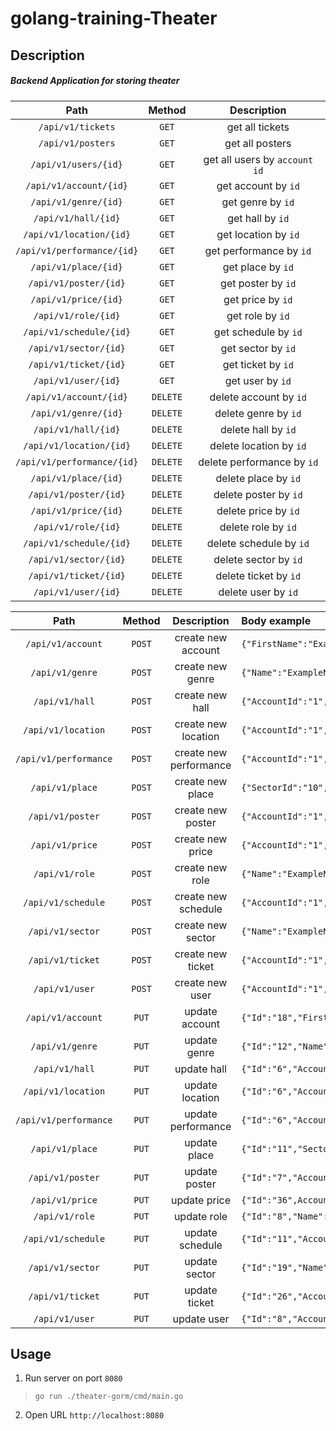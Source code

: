 # golang-training-Theater

## Description

##### Backend Application for storing theater

|Path|Method|Description|
|:---:|:---:|:---:|
|```/api/v1/tickets```|```GET```|get all tickets|
|```/api/v1/posters```|```GET```|get all posters|
|```/api/v1/users/{id}```|```GET```|get all users by ```account id```|
|```/api/v1/account/{id}```|```GET```|get account by ```id```|
|```/api/v1/genre/{id}```|```GET```|get genre by ```id```|
|```/api/v1/hall/{id}```|```GET```|get hall by ```id```|
|```/api/v1/location/{id}```|```GET```|get location by ```id```|
|```/api/v1/performance/{id}```|```GET```|get performance by ```id```|
|```/api/v1/place/{id}```|```GET```|get place by ```id```|
|```/api/v1/poster/{id}```|```GET```|get poster by ```id```|
|```/api/v1/price/{id}```|```GET```|get price by ```id```|
|```/api/v1/role/{id}```|```GET```|get role by ```id```|
|```/api/v1/schedule/{id}```|```GET```|get schedule by ```id```|
|```/api/v1/sector/{id}```|```GET```|get sector by ```id```|
|```/api/v1/ticket/{id}```|```GET```|get ticket by ```id```|
|```/api/v1/user/{id}```|```GET```|get user by ```id```|
|```/api/v1/account/{id}```|```DELETE```|delete account by ```id```|
|```/api/v1/genre/{id}```|```DELETE```|delete genre by ```id```|
|```/api/v1/hall/{id}```|```DELETE```|delete hall by ```id```|
|```/api/v1/location/{id}```|```DELETE```|delete location by ```id```|
|```/api/v1/performance/{id}```|```DELETE```|delete performance by ```id```|
|```/api/v1/place/{id}```|```DELETE```|delete place by ```id```|
|```/api/v1/poster/{id}```|```DELETE```|delete poster by ```id```|
|```/api/v1/price/{id}```|```DELETE```|delete price by ```id```|
|```/api/v1/role/{id}```|```DELETE```|delete role by ```id```|
|```/api/v1/schedule/{id}```|```DELETE```|delete schedule by ```id```|
|```/api/v1/sector/{id}```|```DELETE```|delete sector by ```id```|
|```/api/v1/ticket/{id}```|```DELETE```|delete ticket by ```id```|
|```/api/v1/user/{id}```|```DELETE```|delete user by ```id```|

|Path|Method|Description|Body example|
|:---:|:---:|:---:|:---|
|```/api/v1/account```|```POST```|create new account|```{"FirstName":"ExampleFirstName","LastName":"ExampleLastName","PhoneNumber":"ExamplePhoneNumber","Email":"Example@gmail.com"}```|
|```/api/v1/genre```|```POST```|create new genre|```{"Name":"ExampleName"}```|
|```/api/v1/hall```|```POST```|create new hall|```{"AccountId":"1","Name":"ExampleName","Capacity":"9999","LocationId":"1"}```|
|```/api/v1/location```|```POST```|create new location|```{"AccountId":"1","Address":"ExampleAddress","PhoneNumber":"+777777777777"}```|
|```/api/v1/performance```|```POST```|create new performance|```{"AccountId":"1","Name":"ExampleName","GenreId":"1","Duration":"1:00"}```|
|```/api/v1/place```|```POST```|create new place|```{"SectorId":"10","Name":"1"}```|
|```/api/v1/poster```|```POST```|create new poster|```{"AccountId":"1","ScheduleId":"6","Comment":"ExampleCommit"}```|
|```/api/v1/price```|```POST```|create new price|```{"AccountId":"1","SectorId":"9","PerformanceId":"1","Price":"99"}```|
|```/api/v1/role```|```POST```|create new role|```{"Name":"ExampleName"}```|
|```/api/v1/schedule```|```POST```|create new schedule|```{"AccountId":"1","PerformanceId":"1","Date":"2021-04-25 13:00","HallId":"1"}```|
|```/api/v1/sector```|```POST```|create new sector|```{"Name":"ExampleName"}```|
|```/api/v1/ticket```|```POST```|create new ticket|```{"AccountId":"1","ScheduleId":"6","PlaceId":"1","DateOfIssue":"now()","paid":"true","reservation":"true","destroyed":"true"}```|
|```/api/v1/user```|```POST```|create new user|```{"AccountId":"1","FirstName":"ExampleFirstName","LastName":"ExampleLastName","RoleId":"1","LocationId":"1","PhoneNumber":"+777777777777"}```|
|```/api/v1/account```|```PUT```|update account|```{"Id":"18","FirstName":"ExampleFirstName","LastName":"ExampleLastName","PhoneNumber":"ExamplePhoneNumber","Email":"Example@gmail.com"}```|
|```/api/v1/genre```|```PUT```|update genre|```{"Id":"12","Name":"ExampleName"}```|
|```/api/v1/hall```|```PUT```|update hall|```{"Id":"6","AccountId":"1","Name":"ExampleName","Capacity":"9999","LocationId":"1"}```|
|```/api/v1/location```|```PUT```|update location|```{"Id":"6","AccountId":"1","Address":"ExampleAddress","PhoneNumber":"+777777777777"}```|
|```/api/v1/performance```|```PUT```|update performance|```{"Id":"6","AccountId":"1","Name":"ExampleName","GenreId":"1","Duration":"1:00"}```|
|```/api/v1/place```|```PUT```|update place|```{"Id":"11","SectorId":"10","Name":"2"}```|
|```/api/v1/poster```|```PUT```|update poster|```{"Id":"7","AccountId":"1","ScheduleId":"6","Comment":"ExampleCommit"}```|
|```/api/v1/price```|```PUT```|update price|```{"Id":"36",AccountId":"1","SectorId":"9","PerformanceId":"1","Price":"99"}```|
|```/api/v1/role```|```PUT```|update role|```{"Id":"8","Name":"ExampleName"}```|
|```/api/v1/schedule```|```PUT```|update schedule|```{"Id":"11","AccountId":"1","PerformanceId":"1","Date":"2021-04-25 13:00","HallId":"1"}```|
|```/api/v1/sector```|```PUT```|update sector|```{"Id":"19","Name":"ExampleName"}```|
|```/api/v1/ticket```|```PUT```|update ticket|```{"Id":"26","AccountId":"1","ScheduleId":"6","PlaceId":"1","DateOfIssue":"now()","paid":"true","reservation":"true","destroyed":"true"}```|
|```/api/v1/user```|```PUT```|update user|```{"Id":"8","AccountId":"1","FirstName":"ExampleFirstName","LastName":"ExampleLastName","RoleId":"1","LocationId":"1","PhoneNumber":"+777777777777"}```|

## Usage

1. Run server on port ```8080```

> ```go run ./theater-gorm/cmd/main.go```

2. Open URL ```http://localhost:8080```
